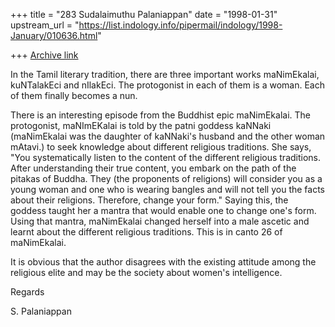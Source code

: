 +++
title = "283 Sudalaimuthu Palaniappan"
date = "1998-01-31"
upstream_url = "https://list.indology.info/pipermail/indology/1998-January/010636.html"

+++
[Archive link](https://list.indology.info/pipermail/indology/1998-January/010636.html)

In the Tamil literary tradition, there are three important works maNimEkalai,
kuNTalakEci and nIlakEci. The protogonist in each of them is a woman. Each of
them finally becomes a nun.

There is an interesting episode from the Buddhist epic maNimEkalai. The
protogonist, maNImEKalai is told by the patni goddess kaNNaki (maNimEkalai was
the daughter of kaNNaki's husband and the other woman mAtavi.)  to seek
knowledge  about different religious traditions. She says, "You systematically
listen to the content of the different religious traditions. After
understanding their true content, you embark on the path of the pitakas of
Buddha. They (the proponents of religions) will consider you as a young woman
and one who is wearing bangles and will not tell you the facts about their
religions. Therefore, change your form." Saying this, the goddess taught her a
mantra that would enable one to change one's form. Using that mantra,
maNimEkalai changed herself into a male ascetic and learnt about the different
religious traditions. This is in canto 26 of maNimEkalai.

It is obvious that the author disagrees with the existing attitude among the
religious elite and may be the society about women's intelligence.

Regards

S. Palaniappan



